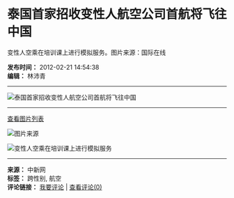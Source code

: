# 泰国首家招收变性人航空公司首航将飞往中国

变性人空乘在培训课上进行模拟服务。图片来源：国际在线

**发布时间：** 2012-02-21 14:54:38  
**编辑：** 林沛青  

---

![泰国首家招收变性人航空公司首航将飞往中国](U400P4T426D88689F16470DT20120221145438.jpg)

---

[查看图片列表](http://www.chinanews.com/tp/hd2011/2011/12-15/79953.shtml)

![图片来源](http://i7.chinanews.com/tp/2011hd/images/bian1.gif)

![变性人空乘在培训课上进行模拟服务](http://i7.chinanews.com/tp/2011hd/images/bottom_1.gif)

---

**来源：** 中新网  
**标签：** 跨性别, 航空  
**评论链接：** [我要评论](http://comment.chinanews.com/comments/comments.php?newsid=3685962) | [查看评论(0)](http://comment.chinanews.com/comments/comments.php?newsid=3685962)